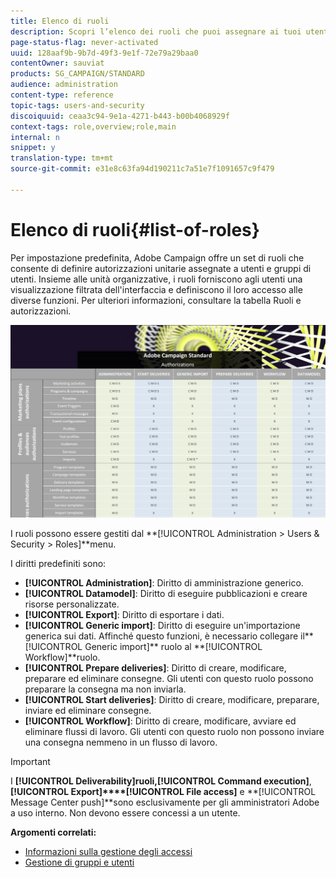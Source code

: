 ```yaml
---
title: Elenco di ruoli
description: Scopri l’elenco dei ruoli che puoi assegnare ai tuoi utenti.
page-status-flag: never-activated
uuid: 128aaf9b-9b7d-49f3-9e1f-72e79a29baa0
contentOwner: sauviat
products: SG_CAMPAIGN/STANDARD
audience: administration
content-type: reference
topic-tags: users-and-security
discoiquuid: ceaa3c94-9e1a-4271-b443-b00b4068929f
context-tags: role,overview;role,main
internal: n
snippet: y
translation-type: tm+mt
source-git-commit: e31e8c63fa94d190211c7a51e7f1091657c9f479

---
```



# Elenco di ruoli{#list-of-roles}

Per impostazione predefinita, Adobe Campaign offre un set di ruoli che consente di definire autorizzazioni unitarie assegnate a utenti e gruppi di utenti. Insieme alle unità organizzative, i ruoli forniscono agli utenti una visualizzazione filtrata dell&#39;interfaccia e definiscono il loro accesso alle diverse funzioni. Per ulteriori informazioni, consultare la tabella [](/help/administration/using/assets/acs_rights.pdf)Ruoli e autorizzazioni.

![](assets/user_management_3.png)

I ruoli possono essere gestiti dal **[!UICONTROL Administration > Users & Security > Roles]**menu.

I diritti predefiniti sono:

* **[!UICONTROL Administration]**: Diritto di amministrazione generico.
* **[!UICONTROL Datamodel]**: Diritto di eseguire pubblicazioni e creare risorse personalizzate.
* **[!UICONTROL Export]**: Diritto di esportare i dati.
* **[!UICONTROL Generic import]**: Diritto di eseguire un&#39;importazione generica sui dati. Affinché questo funzioni, è necessario collegare il**[!UICONTROL Generic import]** ruolo al **[!UICONTROL Workflow]**ruolo.
* **[!UICONTROL Prepare deliveries]**: Diritto di creare, modificare, preparare ed eliminare consegne. Gli utenti con questo ruolo possono preparare la consegna ma non inviarla.
* **[!UICONTROL Start deliveries]**: Diritto di creare, modificare, preparare, inviare ed eliminare consegne.
* **[!UICONTROL Workflow]**: Diritto di creare, modificare, avviare ed eliminare flussi di lavoro. Gli utenti con questo ruolo non possono inviare una consegna nemmeno in un flusso di lavoro.

>[!IMPORTANT]
>
>I **[!UICONTROL Deliverability]**ruoli,**[!UICONTROL Command execution]**, **[!UICONTROL Export]****[!UICONTROL File access]** e **[!UICONTROL Message Center push]**sono esclusivamente per gli amministratori Adobe a uso interno. Non devono essere concessi a un utente.

**Argomenti correlati:**

* [Informazioni sulla gestione degli accessi](../../administration/using/about-access-management.md)
* [Gestione di gruppi e utenti](../../administration/using/managing-groups-and-users.md)

